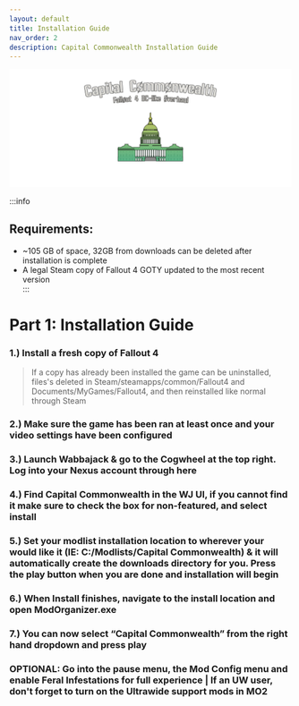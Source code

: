 ```yaml
---
layout: default
title: Installation Guide
nav_order: 2
description: Capital Commonwealth Installation Guide
---
```


![image](https://raw.githubusercontent.com/McTiddies4Lunch/CapitalCommonwealth/refs/heads/main/splash2.png)

:::info
## **Requirements:**
- ~105 GB of space, 32GB from downloads can be deleted after installation is complete 
- A legal Steam copy of Fallout 4 GOTY updated to the most recent version  
:::

# **Part 1: Installation Guide**

### 1.) Install a fresh copy of Fallout 4

> If a copy has already been installed the game can be uninstalled, files's deleted in Steam/steamapps/common/Fallout4 and Documents/MyGames/Fallout4, and then reinstalled like normal through Steam

### 2.) Make sure the game has been ran at least once and your video settings have been configured

### 3.) Launch Wabbajack & go to the Cogwheel at the top right. Log into your Nexus account through here

### 4.) Find Capital Commonwealth in the WJ UI, if you cannot find it make sure to check the box for non-featured, and select install

### 5.) Set your modlist installation location to wherever your would like it (IE: C:/Modlists/Capital Commonwealth) & it will automatically create the downloads directory for you. Press the play button when you are done and installation will begin

### 6.) When Install finishes, navigate to the install location and open ModOrganizer.exe

### 7.) You can now select “Capital Commonwealth” from the right hand dropdown and press play  

### OPTIONAL: Go into the pause menu, the Mod Config menu and enable Feral Infestations for full experience | If an UW user, don't forget to turn on the Ultrawide support mods in MO2
